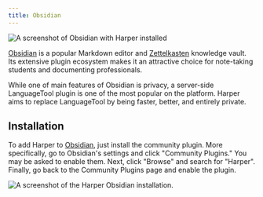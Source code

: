 ```yaml
---
title: Obsidian
---
```


![A screenshot of Obsidian with Harper installed](/images/obsidian_screenshot.webp)

[Obsidian](https://obsidian.md/) is a popular Markdown editor and [Zettelkasten](https://en.wikipedia.org/wiki/Zettelkasten) knowledge vault.
Its extensive plugin ecosystem makes it an attractive choice for note-taking students and documenting professionals.

While one of main features of Obsidian is privacy, a server-side LanguageTool plugin is one of the most popular on the platform.
Harper aims to replace LanguageTool by being faster, better, and entirely private.

## Installation

To add Harper to [Obsidian](/obsidian), just install the community plugin.
More specifically, go to Obsidian's settings and click "Community Plugins."
You may be asked to enable them.
Next, click "Browse" and search for "Harper".
Finally, go back to the Community Plugins page and enable the plugin.

![A screenshot of the Harper Obsidian installation.](/images/obsidian_install_screenshot.webp)
